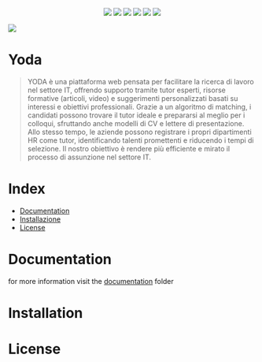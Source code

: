 <p align="center">
  <img src="https://img.shields.io/badge/Vite-646CFF?logo=vite&logoColor=fff"/>
  <img src="https://img.shields.io/badge/JavaScript-F7DF1E?logo=javascript&logoColor=000&style=flat"/>
  <img src="https://img.shields.io/badge/shadcn%2Fui-000?logo=shadcnui&logoColor=fff"/>
  <img src="https://img.shields.io/badge/Tailwind%20CSS-06B6D4?logo=tailwindcss&logoColor=fff&style=flat"/>
  <img src="https://img.shields.io/badge/Firebase-039BE5?logo=Firebase&logoColor=white" />
  <img src="https://img.shields.io/badge/Cypress-69D3A7?logo=cypress&logoColor=fff"/>
</p>

<img src="https://i.ibb.co/rc36hvx/logo-easy.png" />

<h1>
  Yoda<br>
</h1>

<blockquote>YODA è una piattaforma web pensata per facilitare la ricerca di lavoro nel settore IT, offrendo supporto tramite tutor esperti, risorse formative (articoli, video) e suggerimenti personalizzati basati su interessi e obiettivi professionali. Grazie a un algoritmo di matching, i candidati possono trovare il tutor ideale e prepararsi al meglio per i colloqui, sfruttando anche modelli di CV e lettere di presentazione.<br/> Allo stesso tempo, le aziende possono registrare i propri dipartimenti HR come tutor, identificando talenti promettenti e riducendo i tempi di selezione. Il nostro obiettivo è rendere più efficiente e mirato il processo di assunzione nel settore IT.</blockquote>

# Index

- [Documentation](#documentation)
- [Installazione](#installation)
- [License](#license)

# Documentation

for more information visit the [documentation](https://github.com/BraindeadHermit/yoda/tree/main/docs) folder

# Installation

# License
